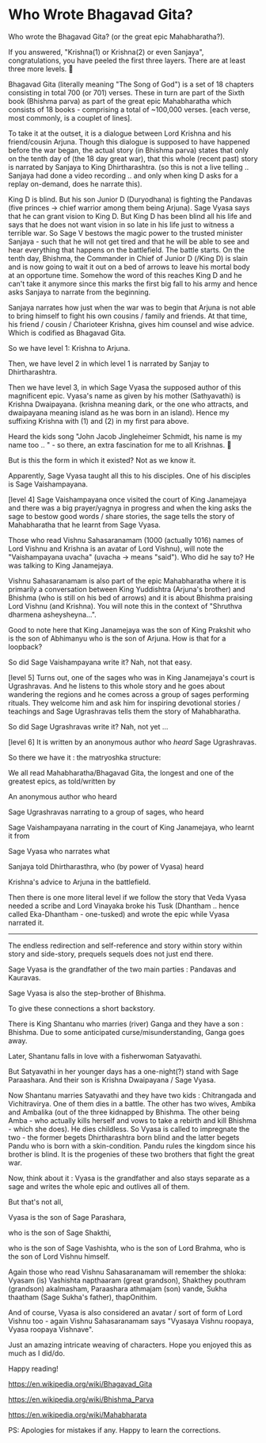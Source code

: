 # Who Wrote Bhagavad Gita?

Who wrote the Bhagavad Gita? (or the great epic Mahabharatha?).

If you answered, "Krishna(1) or Krishna(2) or even Sanjaya", congratulations, you have peeled the first three layers.  There are at least three more levels. 🙂

Bhagavad Gita (literally meaning "The Song of God") is a set of 18 chapters consisting in total 700 (or 701) verses. These in turn are part of the Sixth book (Bhishma parva) as part of the great epic Mahabharatha which consists of 18 books - comprising a total of ~100,000 verses. [each verse, most commonly, is a couplet of lines].

To take it at the outset, it is a dialogue between Lord Krishna and his friend/cousin Arjuna. Though this dialogue is supposed to have happened before the war began, the actual story (in Bhishma parva) states that only on the tenth day of (the 18 day great war), that this whole (recent past) story is narrated by Sanjaya to King Dhirtharashtra. (so this is not a live telling .. Sanjaya had done a video recording .. and only when king D asks for a replay on-demand, does he narrate this).

King D is blind. But his son Junior D (Duryodhana) is fighting the Pandavas (five princes -> chief warrior among them being Arjuna). Sage Vyasa says that he can grant vision to King D. But King D has been blind all his life and says that he does not want vision in so late in his life just to witness a terrible war. So Sage V bestows the magic power to the trusted minister Sanjaya - such that he will not get tired and that he will be able to see and hear everything that happens on the battlefield. The battle starts. On the tenth day, Bhishma, the Commander in Chief of Junior D (/King D) is slain and is now going to wait it out on a bed of arrows to leave his mortal body at an opportune time. Somehow the word of this reaches King D and he can't take it anymore since this marks the first big fall to his army and hence asks Sanjaya to narrate from the beginning.

Sanjaya narrates how just when the war was to begin that Arjuna is not able to bring himself to fight his own cousins / family and friends. At that time, his friend / cousin / Charioteer Krishna, gives him counsel and wise advice. Which is codified as Bhagavad Gita.

So we have level 1: Krishna to Arjuna.

Then, we have level 2 in which level 1 is narrated by Sanjay to Dhirtharashtra.

Then we have level 3, in which Sage Vyasa the supposed author of this magnificent epic. Vyasa's name as given by his mother (Sathyavathi) is Krishna Dwaipayana. (krishna meaning dark, or the one who attracts, and dwaipayana meaning island as he was born in an island). Hence my suffixing Krishna with (1) and (2) in my first para above. 

Heard the kids song "John Jacob Jingleheimer Schmidt, his name is my name too .. " - so there, an extra fascination for me to all Krishnas. 🙂

But is this the form in which it existed? Not as we know it.

Apparently, Sage Vyasa taught all this to his disciples. One of his disciples is Sage Vaishampayana.

[level 4] Sage Vaishampayana once visited the court of King Janamejaya and there was a big prayer/yagnya in progress and when the king asks the sage to bestow good words / share stories, the sage tells the story of Mahabharatha that he learnt from Sage Vyasa.

Those who read Vishnu Sahasaranamam (1000 (actually 1016) names of Lord Vishnu and Krishna is an avatar of Lord Vishnu), will note the "Vaishampayana uvacha" (uvacha -> means "said"). Who did he say to? He was talking to King Janamejaya.

Vishnu Sahasaranamam is also part of the epic Mahabharatha where it is primarily a conversation between King Yuddishtra (Arjuna's brother) and Bhishma (who is still on his bed of arrows) and it is about Bhishma praising Lord Vishnu (and Krishna). You will note this in the context of "Shruthva dharmena asheysheyna...".

Good to note here that King Janamejaya was the son of King Prakshit who is the son of Abhimanyu who is the son of Arjuna. How is that for a loopback?

So did Sage Vaishampayana write it? Nah, not that easy.

[level 5] Turns out, one of the sages who was in King Janamejaya's court is Ugrashravas. And he listens to this whole story and he goes about wandering the regions and he comes across a group of sages performing rituals. They welcome him and ask him for inspiring devotional stories / teachings and Sage Ugrashravas tells them the story of Mahabharatha.

So did Sage Ugrashravas write it? Nah, not yet ... 

[level 6] It is written by an anonymous author who *heard* Sage Ugrashravas.

So there we have it : the matryoshka structure:

We all read Mahabharatha/Bhagavad Gita, the longest and one of the greatest epics, as told/written by 

An anonymous author who heard

Sage Ugrashravas narrating to a group of sages, who heard

Sage Vaishampayana narrating in the court of King Janamejaya, who learnt it from

Sage Vyasa who narrates what

Sanjaya told Dhirtharasthra, who (by power of Vyasa) heard

Krishna's advice to Arjuna in the battlefield.

Then there is one more literal level if we follow the story that Veda Vyasa needed a scribe and Lord Vinayaka broke his Tusk (Dhantham .. hence called Eka-Dhantham - one-tusked) and wrote the epic while Vyasa narrated it.

------

The endless redirection and self-reference and story within story within story and side-story, prequels sequels does not just end there.

Sage Vyasa is the grandfather of the two main parties : Pandavas and Kauravas.

Sage Vyasa is also the step-brother of Bhishma.

To give these connections a short backstory.

There is King Shantanu who marries (river) Ganga and they have a son : Bhishma. Due to some anticipated curse/misunderstanding, Ganga goes away.

Later, Shantanu falls in love with a fisherwoman Satyavathi.

But Satyavathi in her younger days has a one-night(?) stand with Sage Paraashara. And their son is Krishna Dwaipayana / Sage Vyasa.

Now Shantanu marries Satyavathi and they have two kids : Chitrangada and Vichitravirya. One of them dies in a battle. The other has two wives, Ambika and Ambalika (out of the three kidnapped by Bhishma. The other being Amba - who actually kills herself and vows to take a rebirth and kill Bhishma - which she does). He dies childless. So Vyasa is called to impregnate the two - the former begets Dhirtharashtra born blind and the latter begets Pandu who is born with a skin-condition. Pandu rules the kingdom since his brother is blind. It is the progenies of these two brothers that fight the great war.

Now, think about it : Vyasa is the grandfather and also stays separate as a sage and writes the whole epic and outlives all of them. 

But that's not all, 

Vyasa is the son of Sage Parashara, 

who is the son of Sage Shakthi,

who is the son of Sage Vashishta,
who is the son of Lord Brahma,
who is the son of Lord Vishnu himself. 

Again those who read Vishnu Sahasaranamam will remember the shloka: 
Vyasam (is) 
Vashishta napthaaram (great grandson), 
Shakthey pouthram (grandson) akalmasham, 
Paraashara athmajam (son) vande,
Sukha thaatham (Sage Sukha's father),
thapOnithim.


And of course, Vyasa is also considered an avatar / sort of form of Lord Vishnu too - again Vishnu Sahasaranamam says "Vyasaya Vishnu roopaya, Vyasa roopaya Vishnave".

Just an amazing intricate weaving of characters. Hope you enjoyed this as much as I did/do.

Happy reading!

https://en.wikipedia.org/wiki/Bhagavad_Gita

https://en.wikipedia.org/wiki/Bhishma_Parva

https://en.wikipedia.org/wiki/Mahabharata

PS: Apologies for mistakes if any. Happy to learn the corrections.
